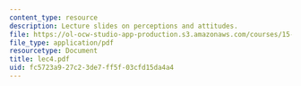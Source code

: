 ```yaml
---
content_type: resource
description: Lecture slides on perceptions and attitudes.
file: https://ol-ocw-studio-app-production.s3.amazonaws.com/courses/15-301-managerial-psychology-fall-2006/fc5723a927c23de7ff5f03cfd15da4a4_lec4.pdf
file_type: application/pdf
resourcetype: Document
title: lec4.pdf
uid: fc5723a9-27c2-3de7-ff5f-03cfd15da4a4
---
```

